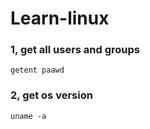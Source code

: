 # Learn-linux

### 1, get all users and groups

    getent paawd
    
### 2, get os version 

    uname -a
    
    
